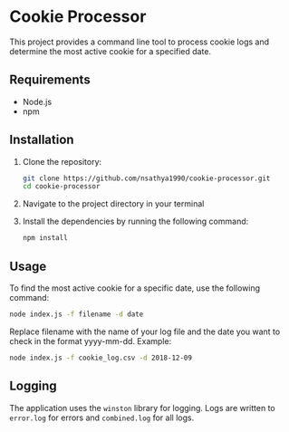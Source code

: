 # Cookie Processor

This project provides a command line tool to process cookie logs and determine the most active cookie for a specified date.

## Requirements

- Node.js
- npm

## Installation

1. Clone the repository:
    ```sh
    git clone https://github.com/nsathya1990/cookie-processor.git
    cd cookie-processor
    ```

2. Navigate to the project directory in your terminal
3. Install the dependencies by running the following command:
    ```sh
    npm install
    ```

## Usage

To find the most active cookie for a specific date, use the following command:

```sh
node index.js -f filename -d date
```

Replace filename with the name of your log file and the date you want to check in the format yyyy-mm-dd.
Example:

```sh
node index.js -f cookie_log.csv -d 2018-12-09
```

## Logging

The application uses the `winston` library for logging. Logs are written to `error.log` for errors and `combined.log` for all logs.
